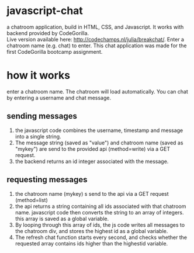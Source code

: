 # javascript-chat
a chatroom application, build in HTML, CSS, and Javascript. It works with backend provided by CodeGorilla.  
Live version available here: http://codechamps.nl/julia/breakchat/. Enter a chatroom name (e.g. chat) to enter.
This chat application was made for the first CodeGorilla bootcamp assignment.

# how it works

enter a chatroom name. The chatroom will load automatically.
You can chat by entering a username and chat message.

## sending messages

1. the javascript code combines the username, timestamp and message into a single string.
2. The message string (saved as "value") and chatroom name (saved as "mykey") are send to the provided api (method=write) via a GET request. 
3. the backend returns an id integer associated with the message.

## requesting messages

1. the chatroom name (mykey) s send to the api via a GET request (method=list)
2. the api returns a string containing all ids associated with that chatroom name. javascript code then converts the string to an array of integers. this array is saved as a global variable.
3. By looping through this array of ids, the js code writes all messages to the chatroom div, and stores the highest id as a global variable.
4. The refresh chat function starts every second, and checks whether the requested array contains ids higher than the highestid variable.

